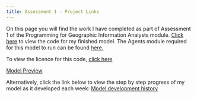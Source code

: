 ```yaml
---
title: Assessment 1 - Project Links
---
```



On this page you will find the work I have completed as part of Assessment 1 of the Programming for Geographic Information Analysts module. 
[Click here](https://github.com/davidosh96/Assessment_1) to view the code for my finished model.
The Agents module required for this model to run can be found [here.](https://github.com/davidosh96/Assessment_1)


To view the licence for this code, [click here]()


[Model Preview](https://github.com)


Alternatively, click the link below to view the step by step progress of my model as it developed each week:
[Model development history](https://github.com/davidosh96/Assessment_1)

